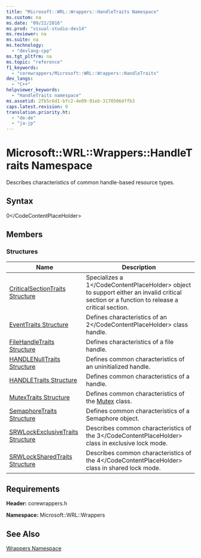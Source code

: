 ```yaml
---
title: "Microsoft::WRL::Wrappers::HandleTraits Namespace"
ms.custom: na
ms.date: "09/22/2016"
ms.prod: "visual-studio-dev14"
ms.reviewer: na
ms.suite: na
ms.technology: 
  - "devlang-cpp"
ms.tgt_pltfrm: na
ms.topic: "reference"
f1_keywords: 
  - "corewrappers/Microsoft::WRL::Wrappers::HandleTraits"
dev_langs: 
  - "C++"
helpviewer_keywords: 
  - "HandleTraits namespace"
ms.assetid: 2fb5c6d1-bfc2-4e09-91eb-31705064ffb3
caps.latest.revision: 9
translation.priority.ht: 
  - "de-de"
  - "ja-jp"
---
```

# Microsoft::WRL::Wrappers::HandleTraits Namespace
Describes characteristics of common handle-based resource types.  
  
## Syntax  
  
<CodeContentPlaceHolder>0\</CodeContentPlaceHolder>  
## Members  
  
### Structures  
  
|Name|Description|  
|----------|-----------------|  
|[CriticalSectionTraits Structure](../vs140/criticalsectiontraits-structure.md)|Specializes a <CodeContentPlaceHolder>1\</CodeContentPlaceHolder> object to support either an invalid critical section or a function to release a critical section.|  
|[EventTraits Structure](../vs140/eventtraits-structure.md)|Defines characteristics of an <CodeContentPlaceHolder>2\</CodeContentPlaceHolder> class handle.|  
|[FileHandleTraits Structure](../vs140/filehandletraits-structure.md)|Defines characteristics of a file handle.|  
|[HANDLENullTraits Structure](../vs140/handlenulltraits-structure.md)|Defines common characteristics of an uninitialized handle.|  
|[HANDLETraits Structure](../vs140/handletraits-structure.md)|Defines common characteristics of a handle.|  
|[MutexTraits Structure](../vs140/mutextraits-structure.md)|Defines common characteristics of the [Mutex](../vs140/mutex-class.md) class.|  
|[SemaphoreTraits Structure](../vs140/semaphoretraits-structure.md)|Defines common characteristics of a Semaphore object.|  
|[SRWLockExclusiveTraits Structure](../vs140/srwlockexclusivetraits-structure.md)|Describes common characteristics of the <CodeContentPlaceHolder>3\</CodeContentPlaceHolder> class in exclusive lock mode.|  
|[SRWLockSharedTraits Structure](../vs140/srwlocksharedtraits-structure.md)|Describes common characteristics of the <CodeContentPlaceHolder>4\</CodeContentPlaceHolder> class in shared lock mode.|  
  
## Requirements  
 **Header:** corewrappers.h  
  
 **Namespace:** Microsoft::WRL::Wrappers  
  
## See Also  
 [Wrappers Namespace](../vs140/microsoft--wrl--wrappers-namespace.md)